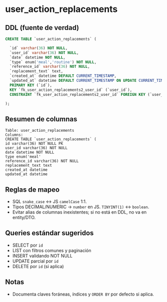 # user_action_replacements

## DDL (fuente de verdad)
```sql
CREATE TABLE `user_action_replacements` (

  `id` varchar(36) NOT NULL,
  `user_id` varchar(36) NOT NULL,
  `date` datetime NOT NULL,
  `type` enum('meal','routine') NOT NULL,
  `reference_id` varchar(36) NOT NULL,
  `replacement_text` text,
  `created_at` datetime DEFAULT CURRENT_TIMESTAMP,
  `updated_at` datetime DEFAULT CURRENT_TIMESTAMP ON UPDATE CURRENT_TIMESTAMP,
  PRIMARY KEY (`id`),
  KEY `fk_user_action_replacements2_user_id` (`user_id`),
  CONSTRAINT `fk_user_action_replacements2_user_id` FOREIGN KEY (`user_id`) REFERENCES `users` (`id`)

);
```

## Resumen de columnas
```
Table: user_action_replacements
Columns:
CREATE TABLE `user_action_replacements` (
id varchar(36) NOT NULL PK
user_id varchar(36) NOT NULL
date datetime NOT NULL
type enum('meal'
reference_id varchar(36) NOT NULL
replacement_text text
created_at datetime
updated_at datetime
```

## Reglas de mapeo
- SQL `snake_case` ↔ JS `camelCase` 1:1.
- Tipos DECIMAL/NUMERIC → `number` en JS. `TINYINT(1)` ↔ `boolean`.
- Evitar alias de columnas inexistentes; si no está en DDL, no va en entity/DTO.

## Queries estándar sugeridos
- SELECT por `id`
- LIST con filtros comunes y paginación
- INSERT validando NOT NULL
- UPDATE parcial por `id`
- DELETE por `id` (si aplica)

## Notas
- Documenta claves foráneas, índices y `ORDER BY` por defecto si aplica.
